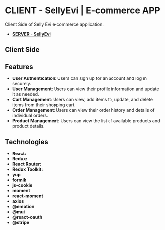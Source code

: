 # CLIENT - SellyEvi | E-commerce APP
Client Side of Selly Evi e-commerce application.

- **[SERVER - SellyEvi](../sellyEvi_SERVER/README.md)**

## Client Side
## Features
- **User Authentication**: Users can sign up for an account and log in securely.
- **User Management**: Users can view their profile information and update it as needed.
- **Cart Management**: Users can view, add items to, update, and delete items from their shopping cart.
- **Order Management**: Users can view their order history and details of individual orders.
- **Product Management**: Users can view the list of available products and product details.

## Technologies
- **React:** 
- **Redux:** 
- **React Router:** 
- **Redux Toolkit:** 
- **yup**
- **formik**
- **js-cookie**
- **moment**
- **react-moment**
- **axios**
- **@emotion**
- **@mui**
- **@react-oauth**
- **@stripe**